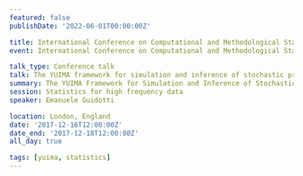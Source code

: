 ```yaml
---
featured: false
publishDate: '2022-06-01T00:00:00Z'

title: International Conference on Computational and Methodological Statistics (CMStatistics)
event: International Conference on Computational and Methodological Statistics

talk_type: Conference talk
talk: The YUIMA framework for simulation and inference of stochastic processes and its GUI
summary: The YUIMA Framework for Simulation and Inference of Stochastic Processes and its GUI
session: Statistics for high frequency data
speaker: Emanuele Guidotti

location: London, England
date: '2017-12-16T12:00:00Z'
date_end: '2017-12-18T12:00:00Z'
all_day: true

tags: [yuima, statistics]
---
```

